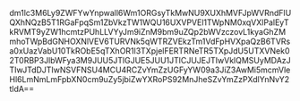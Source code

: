 dm1lc3M6Ly9ZWFYwYnpwall6Wm1ORGsyTkMwNU9XUXhMVFJpWVRndFlUQXhNQzB5T1RGaFpqSm1ZbVkzTW1WQU16UXVPVEl1TWpNM0xqVXlPalEyTkRVMT9yZW1hcmtzPUhLLVYyJm9iZnM9bm9uZQp2bWVzczovL1kyaGhZMmhoTWpBdGNHOXNlVEV6TURVNk5qWTRZVEkzTm1VdFpHVXpaQzB6TVRsa0xUazVabU10TkRObE5qTXhOR1l3TXpjelFERTRNeTR5TXpJdU5UTXVNek02T0RBP3JlbWFya3M9JUU5JTlGJUE5JUU1JTlCJUJEJTIwVklQMSUyMDAzJTIwJTdDJTIwNSVFNSU4MCU4RCZvYmZzUGFyYW09a3JiZ3AwMi5mcmVleHl6LmNmLmFpbXN0cm9uZy5jbiZwYXRoPS92MnJheSZvYmZzPXdlYnNvY2tldA==
